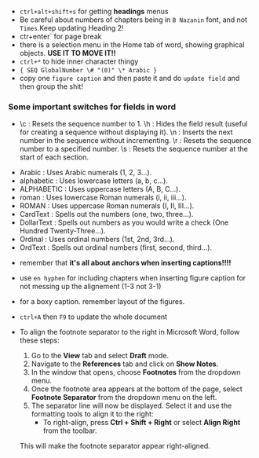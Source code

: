 - `ctrl+alt+shift+s` for getting **headings** menus
- Be careful about numbers of chapters being in `B Nazanin` font, and not `Times`.Keep updating Heading 2!
- ‍ctr+enter` for page break
- there is a selection menu in the Home tab of word, showing graphical objects. **USE IT TO MOVE IT!!**
- `ctrl+*` to hide inner character thingy
- `{ SEQ GlobalNumber \# "(0)" \* Arabic }`
- copy one `figure caption` and then paste it and do `update field` and then group the shit!


### Some important switches for fields in word
- \c : Resets the sequence number to 1.
\h : Hides the field result (useful for creating a sequence without displaying it).
\n : Inserts the next number in the sequence without incrementing.
\r : Resets the sequence number to a specified number.
\s : Resets the sequence number at the start of each section.
* Arabic : Uses Arabic numerals (1, 2, 3...).
* alphabetic : Uses lowercase letters (a, b, c...).
* ALPHABETIC : Uses uppercase letters (A, B, C...).
* roman : Uses lowercase Roman numerals (i, ii, iii...).
* ROMAN : Uses uppercase Roman numerals (I, II, III...).
* CardText : Spells out the numbers (one, two, three...).
* DollarText : Spells out numbers as you would write a check (One Hundred Twenty-Three...).
* Ordinal : Uses ordinal numbers (1st, 2nd, 3rd...).
* OrdText : Spells out ordinal numbers (first, second, third...).


- remember that **it's all about anchors when inserting captions!!!!**
- use `en hyphen` for including chapters when inserting figure caption for not messing up the alignement (1-3 not 3-1)

- for a boxy caption. remember layout of the figures.

- `ctrl+A` then `F9` to update the whole document
  


- To align the footnote separator to the right in Microsoft Word, follow these steps:

  1. Go to the **View** tab and select **Draft** mode.
  2. Navigate to the **References** tab and click on **Show Notes**.
  3. In the window that opens, choose **Footnotes** from the dropdown menu.
  4. Once the footnote area appears at the bottom of the page, select **Footnote Separator** from the dropdown menu on the left.
  5. The separator line will now be displayed. Select it and use the formatting tools to align it to the right:
     - To right-align, press **Ctrl + Shift + Right** or select **Align Right** from the toolbar.

  This will make the footnote separator appear right-aligned.
